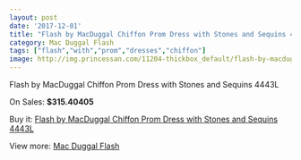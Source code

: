 ```yaml
---
layout: post
date: '2017-12-01'
title: "Flash by MacDuggal Chiffon Prom Dress with Stones and Sequins 4443L"
category: Mac Duggal Flash
tags: ["flash","with","prom","dresses","chiffon"]
image: http://img.princessan.com/11204-thickbox_default/flash-by-macduggal-chiffon-prom-dress-with-stones-and-sequins-4443l.jpg
---
```

Flash by MacDuggal Chiffon Prom Dress with Stones and Sequins 4443L

On Sales: **$315.40405**
<a href="https://www.princessan.com/en/mac-duggal-flash/5124-flash-by-macduggal-chiffon-prom-dress-with-stones-and-sequins-4443l.html"><amp-img layout="responsive" width="600" height="600" src="//img.princessan.com/11204-thickbox_default/flash-by-macduggal-chiffon-prom-dress-with-stones-and-sequins-4443l.jpg" alt="Flash by MacDuggal Chiffon Prom Dress with Stones and Sequins 4443L 0" /></a>

Buy it: [Flash by MacDuggal Chiffon Prom Dress with Stones and Sequins 4443L](https://www.princessan.com/en/mac-duggal-flash/5124-flash-by-macduggal-chiffon-prom-dress-with-stones-and-sequins-4443l.html "Flash by MacDuggal Chiffon Prom Dress with Stones and Sequins 4443L")

View more: [Mac Duggal Flash](https://www.princessan.com/en/41-mac-duggal-flash "Mac Duggal Flash")